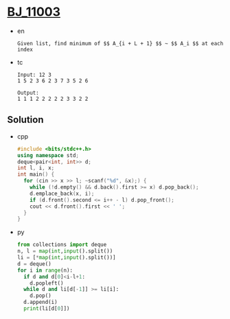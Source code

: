 # [BJ_11003](https://acmicpc.net/problem/11003)

* en

  ```en
  Given list, find minimum of $$ A_{i + L + 1} $$ ~ $$ A_i $$ at each index
  ```

* tc

  ```tc
  Input: 12 3
  1 5 2 3 6 2 3 7 3 5 2 6

  Output:
  1 1 1 2 2 2 2 2 3 3 2 2
  ```

## Solution

* cpp

  ```cpp
  #include <bits/stdc++.h>
  using namespace std;
  deque<pair<int, int>> d;
  int l, i, x;
  int main() {
    for (cin >> x >> l; ~scanf("%d", &x);) {
      while (!d.empty() && d.back().first >= x) d.pop_back();
      d.emplace_back(x, i);
      if (d.front().second <= i++ - l) d.pop_front();
      cout << d.front().first << ' ';
    }
  }
  ```

* py

  ```py
  from collections import deque
  n, l = map(int,input().split())
  li = [*map(int,input().split())]
  d = deque()
  for i in range(n):
    if d and d[0]<i-l+1:
      d.popleft()
    while d and li[d[-1]] >= li[i]:
      d.pop()
    d.append(i)
    print(li[d[0]])
  ```
